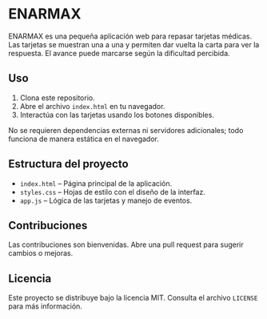 # ENARMAX

ENARMAX es una pequeña aplicación web para repasar tarjetas médicas. Las tarjetas se muestran una a una y permiten dar vuelta la carta para ver la respuesta. El avance puede marcarse según la dificultad percibida.

## Uso

1. Clona este repositorio.
2. Abre el archivo `index.html` en tu navegador.
3. Interactúa con las tarjetas usando los botones disponibles.

No se requieren dependencias externas ni servidores adicionales; todo funciona de manera estática en el navegador.

## Estructura del proyecto

- `index.html` – Página principal de la aplicación.
- `styles.css` – Hojas de estilo con el diseño de la interfaz.
- `app.js` – Lógica de las tarjetas y manejo de eventos.

## Contribuciones

Las contribuciones son bienvenidas. Abre una pull request para sugerir cambios o mejoras.

## Licencia

Este proyecto se distribuye bajo la licencia MIT. Consulta el archivo `LICENSE` para más información.
